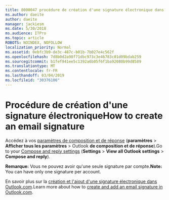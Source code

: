 ```yaml
---
title: 8000047 procédure de création d'une signature électronique dans Outlook.com
ms.author: daeite
author: daeite
manager: jackiesm
ms.date: 5/30/2018
ms.audience: ITPro
ms.topic: article
ROBOTS: NOINDEX, NOFOLLOW
localization_priority: Normal
ms.assetid: 0ebfc3b9-de3c-487c-b01b-7b027e4c562f
ms.openlocfilehash: 7d8b0d2a98f71dbc973c3e46783c01d09bdab259
ms.sourcegitcommit: b1fef941ee5c1392a6b05f6f1ba92080b99d8589
ms.translationtype: MT
ms.contentlocale: fr-FR
ms.lasthandoff: 03/04/2019
ms.locfileid: "30376106"
---
```

# <a name="how-to-create-an-email-signature"></a><span data-ttu-id="e6b7f-102">Procédure de création d'une signature électronique</span><span class="sxs-lookup"><span data-stu-id="e6b7f-102">How to create an email signature</span></span>

<span data-ttu-id="e6b7f-103">Accédez à vos [paramètres de composition et de réponse](https://go.microsoft.com/fwlink/?linkid=2006164) (**paramètres** \> **Afficher tous les paramètres** \> Outlook **de composition et de réponse**).</span><span class="sxs-lookup"><span data-stu-id="e6b7f-103">Go to your [Compose and reply settings](https://go.microsoft.com/fwlink/?linkid=2006164) (**Settings** \> **View all Outlook settings** \> **Compose and reply**).</span></span> 
  
 <span data-ttu-id="e6b7f-104">**Remarque:** Vous ne pouvez avoir qu'une seule signature par compte.</span><span class="sxs-lookup"><span data-stu-id="e6b7f-104">**Note:** You can have only one signature per account.</span></span> 
  
<span data-ttu-id="e6b7f-105">En savoir plus sur la [création et l'ajout d'une signature électronique dans Outlook.com](https://go.microsoft.com/fwlink/p/?linkid=2001404&amp;clcid=0x409).</span><span class="sxs-lookup"><span data-stu-id="e6b7f-105">Learn more about how to [create and add an email signature in Outlook.com](https://go.microsoft.com/fwlink/p/?linkid=2001404&amp;clcid=0x409).</span></span>